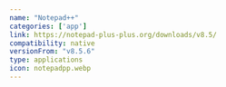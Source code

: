 ```yaml
---
name: "Notepad++"
categories: ['app']
link: https://notepad-plus-plus.org/downloads/v8.5/
compatibility: native
versionFrom: "v8.5.6"
type: applications
icon: notepadpp.webp
---
```



